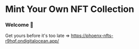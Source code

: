 # Mint Your Own NFT Collection

### **Welcome 👋**

Get yours before it's too late => https://phoenx-nfts-r9hqf.ondigitalocean.app/
